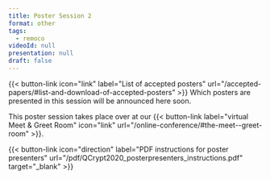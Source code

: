 ```yaml
---
title: Poster Session 2
format: other
tags:
  - remoco
videoId: null
presentation: null
draft: false
---
```

{{< button-link icon="link" label="List of accepted posters" url="/accepted-papers/#list-and-download-of-accepted-posters" >}}
Which posters are presented in this session will be announced here soon.

This poster session takes place over at our {{< button-link label="virtual Meet & Greet Room" icon="link" url="/online-conference/#the-meet--greet-room" >}}.

{{< button-link icon="direction" label="PDF instructions for poster presenters" url="/pdf/QCrypt2020_posterpresenters_instructions.pdf" target="_blank" >}}

